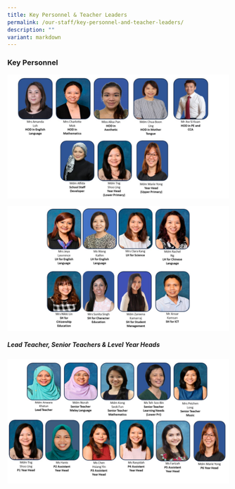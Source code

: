 ```yaml
---
title: Key Personnel & Teacher Leaders
permalink: /our-staff/key-personnel-and-teacher-leaders/
description: ""
variant: markdown
---
```

### Key Personnel
![](/images/HOD_2024.jpg)

![](/images/SH_2024.jpg)

##### Lead Teacher, Senior Teachers & Level Year Heads
![](/images/ST_and_YH_and_AYH_updates_9_Jan.jpg)